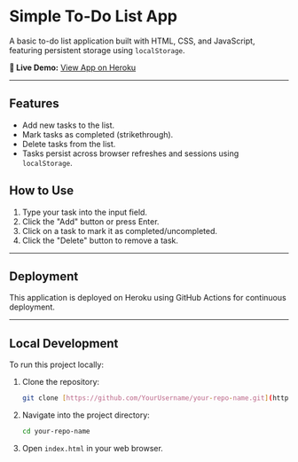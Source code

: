 # Simple To-Do List App

A basic to-do list application built with HTML, CSS, and JavaScript, featuring persistent storage using `localStorage`.

**🚀 Live Demo:** [View App on Heroku](https://apm-essence-groove-h004-fc1ff5ff5de7.herokuapp.com/)

---

## Features

* Add new tasks to the list.
* Mark tasks as completed (strikethrough).
* Delete tasks from the list.
* Tasks persist across browser refreshes and sessions using `localStorage`.

## How to Use

1.  Type your task into the input field.
2.  Click the "Add" button or press Enter.
3.  Click on a task to mark it as completed/uncompleted.
4.  Click the "Delete" button to remove a task.

---

## Deployment

This application is deployed on Heroku using GitHub Actions for continuous deployment.

---

## Local Development

To run this project locally:

1.  Clone the repository:
    ```bash
    git clone [https://github.com/YourUsername/your-repo-name.git](https://github.com/YourUsername/your-repo-name.git)
    ```
2.  Navigate into the project directory:
    ```bash
    cd your-repo-name
    ```
3.  Open `index.html` in your web browser.
